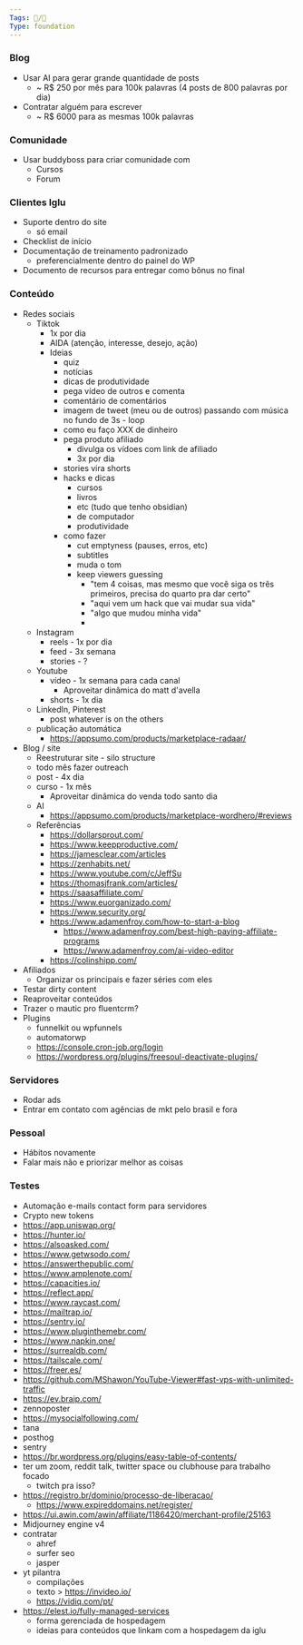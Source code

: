 ```yaml
---
Tags: 🐧/🌿
Type: foundation
---
```


### Blog
- Usar AI para gerar grande quantidade de posts
	- ~ R$ 250 por mês para 100k palavras (4 posts de 800 palavras por dia)
- Contratar alguém para escrever
	- ~ R$ 6000 para as mesmas 100k palavras

### Comunidade
- Usar buddyboss para criar comunidade com
	- Cursos
	- Forum


### Clientes Iglu
- Suporte dentro do site
	- só email
- Checklist de início
- Documentação de treinamento padronizado
	- preferencialmente dentro do painel do WP
- Documento de recursos para entregar como bônus no final

### Conteúdo
- Redes sociais
	- Tiktok
		- 1x por dia
		- AIDA (atenção, interesse, desejo, ação)
		- Ideias
			- quiz
			- notícias
			- dicas de produtividade
			- pega vídeo de outros e comenta
			- comentário de comentários
			- imagem de tweet (meu ou de outros) passando com música no fundo de 3s - loop
			- como eu faço XXX de dinheiro
			- pega produto afiliado
				- divulga os vídoes com link de afiliado
				- 3x por dia
			- stories vira shorts
			- hacks e dicas
				- cursos
				- livros
				- etc (tudo que tenho obsidian)
				- de computador
				- produtividade 
			- como fazer
				- cut emptyness (pauses, erros, etc)
				- subtitles
				- muda o tom
				- keep viewers guessing
					- "tem 4 coisas, mas mesmo que você siga os três primeiros, precisa do quarto pra dar certo"
					- "aqui vem um hack que vai mudar sua vida"
					- "algo que mudou minha vida"
					- 
	- Instagram
		- reels - 1x por dia
		- feed - 3x semana
		- stories - ?
	- Youtube
		- vídeo - 1x semana para cada canal
			- Aproveitar dinâmica do matt d'avella
		- shorts - 1x dia
	- LinkedIn, Pinterest
		- post whatever is on the others
	- publicação automática
		- https://appsumo.com/products/marketplace-radaar/
- Blog / site
	- Reestruturar site - silo structure
	- todo mês fazer outreach
	- post - 4x dia
	- curso - 1x mês
		- Aproveitar dinâmica do venda todo santo dia
	- AI
		- https://appsumo.com/products/marketplace-wordhero/#reviews
	- Referências
		- https://dollarsprout.com/
		- https://www.keepproductive.com/
		- https://jamesclear.com/articles
		- https://zenhabits.net/
		- https://www.youtube.com/c/JeffSu
		- https://thomasjfrank.com/articles/
		- https://saasaffiliate.com/
		- https://www.euorganizado.com/
		- https://www.security.org/
		- https://www.adamenfroy.com/how-to-start-a-blog
			- https://www.adamenfroy.com/best-high-paying-affiliate-programs
			- https://www.adamenfroy.com/ai-video-editor
		- https://colinshipp.com/
- Afiliados
	- Organizar os principais e fazer séries com eles
- Testar dirty content
- Reaproveitar conteúdos
- Trazer o mautic pro fluentcrm?
- Plugins
	- funnelkit ou wpfunnels
	- automatorwp
	- https://console.cron-job.org/login
	- https://wordpress.org/plugins/freesoul-deactivate-plugins/

### Servidores
- Rodar ads
- Entrar em contato com agências de mkt pelo brasil e fora

### Pessoal
- Hábitos novamente
- Falar mais não e priorizar melhor as coisas

### Testes
- Automação e-mails contact form para servidores
- Crypto new tokens
- https://app.uniswap.org/
- https://hunter.io/
- https://alsoasked.com/
- https://www.getwsodo.com/
- https://answerthepublic.com/
- https://www.amplenote.com/
- https://capacities.io/
- https://reflect.app/
- https://www.raycast.com/
- https://mailtrap.io/
- https://sentry.io/
- https://www.pluginthemebr.com/
- https://www.napkin.one/
- https://surrealdb.com/
- https://tailscale.com/
- https://freer.es/
- https://github.com/MShawon/YouTube-Viewer#fast-vps-with-unlimited-traffic
- https://ev.braip.com/
- zennoposter
- https://mysocialfollowing.com/
- tana
- posthog
- sentry
- https://br.wordpress.org/plugins/easy-table-of-contents/
- ter um zoom, reddit talk, twitter space ou clubhouse para trabalho focado
	- twitch pra isso?
- https://registro.br/dominio/processo-de-liberacao/
	- https://www.expireddomains.net/register/
- https://ui.awin.com/awin/affiliate/1186420/merchant-profile/25163
- Midjourney engine v4
- contratar
	- ahref
	- surfer seo
	- jasper
- yt pilantra
	- compilações
	- texto > https://invideo.io/
	- https://vidiq.com/pt/
- https://elest.io/fully-managed-services
	- forma gerenciada de hospedagem
	- ideias para conteúdos que linkam com a hospedagem da iglu